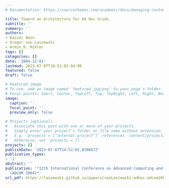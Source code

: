 ```yaml
---
# Documentation: https://sourcethemes.com/academic/docs/managing-content/

title: Toward an Architecture for Ad Hoc Grids
subtitle: ''
summary: ''
authors:
- Kaizar Amin
- Gregor von Laszewski
- Armin R. Mikler
tags: []
categories: []
date: '2004-12-01'
lastmod: 2023-07-07T10:52:02-04:00
featured: false
draft: false

# Featured image
# To use, add an image named `featured.jpg/png` to your page's folder.
# Focal points: Smart, Center, TopLeft, Top, TopRight, Left, Right, BottomLeft, Bottom, BottomRight.
image:
  caption: ''
  focal_point: ''
  preview_only: false

# Projects (optional).
#   Associate this post with one or more of your projects.
#   Simply enter your project's folder or file name without extension.
#   E.g. `projects = ["internal-project"]` references `content/project/deep-learning/index.md`.
#   Otherwise, set `projects = []`.
projects: []
publishDate: '2023-07-07T14:52:02.830667Z'
publication_types:
- '1'
abstract: ''
publication: '*12th International Conference on Advanced Computing and Communications
  (ADCOM 2004)*'
url_pdf: https://laszewski.github.io/papers/vonLaszewski-adhoc-adcom2004.pdf
---
```

